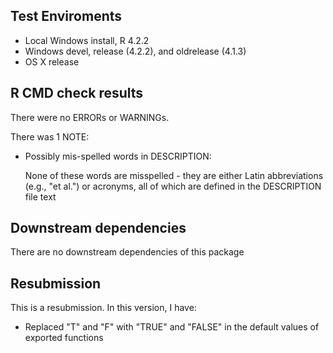## Test Enviroments
* Local Windows install, R 4.2.2
* Windows devel, release (4.2.2), and oldrelease (4.1.3)
* OS X release

## R CMD check results
There were no ERRORs or WARNINGs. 

There was 1 NOTE:

* Possibly mis-spelled words in DESCRIPTION:

  None of these words are misspelled - they are either Latin abbreviations
  (e.g., "et al.") or acronyms, all of which are defined in the DESCRIPTION file text
  
## Downstream dependencies
There are no downstream dependencies of this package

## Resubmission
This is a resubmission. In this version, I have:

* Replaced "T" and "F" with "TRUE" and "FALSE" in the default values of exported functions
